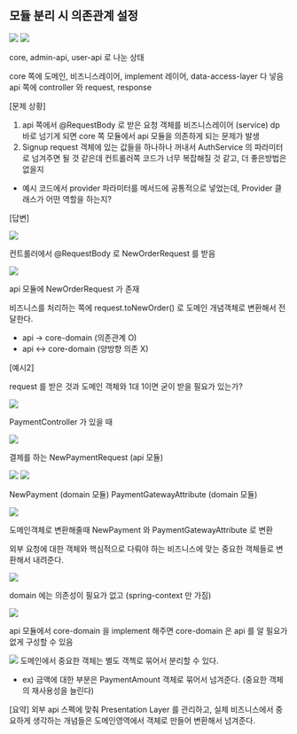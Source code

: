 ## 모듈 분리 시 의존관계 설정

![](../images/53819caa.png)
![](../images/a708c5b2.png)

core, admin-api, user-api 로 나눈 상태

core 쪽에 도메인, 비즈니스레이어, implement 레이어, data-access-layer 다 넣음
api 쪽에 controller 와 request, response

[문제 상황] 
1. api 쪽에서 @RequestBody 로 받은 요청 객체를 비즈니스레이어 (service) dp 바로 넘기게 되면 core 쪽 모듈에서 api 모듈을 의존하게 되는 문제가 발생
2. Signup request 객체에 있는 값들을 하나하나 꺼내서 AuthService 의 파라미터로 넘겨주면 될 것 같은데
컨트롤러쪽 코드가 너무 복잡해질 것 같고, 더 좋은방법은 없을지
- 예시 코드에서 provider 파라미터를 메서드에 공통적으로 넣었는데, Provider 클래스가 어떤 역할을 하는지?

[답변]

![](../images/3923ebe8.png)

컨트롤러에서 @RequestBody 로 NewOrderRequest 를 받음

![](../images/a728bed4.png)

api 모듈에 NewOrderRequest 가 존재

비즈니스를 처리하는 쪽에 request.toNewOrder() 로 도메인 개념객체로 변환해서 전달한다.
- api -> core-domain (의존관계 O)
- api <-> core-domain (양방향 의존 X)

[예시2]

request 를 받은 것과 도메인 객체와 1대 1이면 굳이 받을 필요가 있는가?

![](../images/e8bc745c.png)

PaymentController 가 있을 때

![](../images/f0983bff.png)

결제를 하는 NewPaymentRequest (api 모듈)

![](../images/db2df927.png)
![](../images/e06aa29e.png)

NewPayment (domain 모듈)
PaymentGatewayAttribute (domain 모듈) 

![](../images/de41add7.png)

도메인객체로 변환해줄때
NewPayment 와 PaymentGatewayAttribute 로 변환

외부 요청에 대한 객체와 핵심적으로 다뤄야 하는 비즈니스에 맞는 중요한 객체들로 변환해서 내려준다.


![](../images/f18563a4.png)

domain 에는 의존성이 필요가 없고 (spring-context 만 가짐)

![](../images/c410d7fe.png)

api 모듈에서 core-domain 을 implement 해주면 core-domain 은 api 를 알 필요가 없게 구성할 수 있음


![](../images/41506761.png)
도메인에서 중요한 객체는 별도 객첵로 묶어서 분리할 수 있다.
- ex) 금액에 대한 부분은 PaymentAmount 객체로 묶어서 넘겨준다. (중요한 객체의 재사용성을 늘린다)

[요약]
외부 api 스펙에 맞춰 Presentation Layer 를 관리하고, 실제 비즈니스에서 중요하게 생각하는 개념들은 도메인영역에서 객체로 만들어 변환해서 넘겨준다.